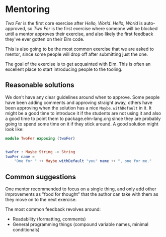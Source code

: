 # Mentoring

_Two Fer_ is the first core exercise after _Hello, World_.
_Hello, World_ is auto-approved, so _Two Fer_ is the first exercise where someone will be blocked until a mentor approves their exercise, and also likely the first feedback they've ever gotten on their Elm code.

This is also going to be the most common exercise that we are asked to mentor, since some people will drop off after submitting just the one.

The goal of the exercise is to get acquainted with Elm. This is often an excellent place to start introducing people to the tooling.

## Reasonable solutions

We don't have any clear guidelines around when to approve.
Some people have been adding comments and approving straight away, others have been approving when the solution has a nice `Maybe.withDefault` in it.
It might be a good time to introduce it if the students are not using it and also a good time to point them to package.elm-lang.org since they are probably going to spend some time on it if they stick around.
A good solution might look like:

```elm
module TwoFer exposing (twoFer)


twoFer : Maybe String -> String
twoFer name =
    "One for " ++ Maybe.withDefault "you" name ++ ", one for me."
```

## Common suggestions

One mentor recommended to focus on a single thing, and only add other improvements as "food for thought" that the author can take with them as they move on to the next exercise.

The most common feedback revolves around:

* Readability (formatting, comments)
* General programming things (compound variable names, minimal conditionals)

